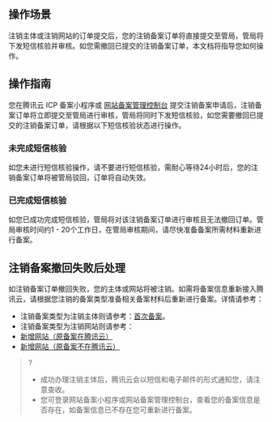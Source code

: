 
## 操作场景
注销主体或注销网站的订单提交后，您的注销备案订单将直接提交至管局，管局将下发短信核验并审核。如您需撤回已提交的注销备案订单，本文档将指导您如何操作。

## 操作指南
您在腾讯云 ICP 备案小程序或 [网站备案管理控制台](https://console.cloud.tencent.com/beian) 提交注销备案申请后，注销备案订单将立即提交至管局进行审核，管局将同时下发短信核验，如您需要撤回已提交的注销备案订单，请根据以下短信核验状态进行操作。

### 未完成短信核验
如您未进行短信核验操作，请不要进行短信核验，需耐心等待24小时后，您的注销备案订单将被管局驳回，订单将自动失效。

### 已完成短信核验
如您已成功完成短信核验，管局将对该注销备案订单进行审核且无法撤回订单。管局审核时间约1 - 20个工作日，在管局审核期间，请尽快准备备案所需材料重新进行备案。

## 注销备案撤回失败后处理
如注销备案订单撤回失败，您的主体或网站将被注销。如需将备案信息重新接入腾讯云，请根据您注销的备案类型准备相关备案材料后重新进行备案。详情请参考：
- 注销备案类型为注销主体则请参考：[首次备案](https://cloud.tencent.com/document/product/243/37402)。
- 注销备案类型为注销网站则请参考：
 - [新增网站（原备案在腾讯云）](https://cloud.tencent.com/document/product/243/37404)
 - [新增网站（原备案不在腾讯云）](https://cloud.tencent.com/document/product/243/37405)

>?
>- 成功办理注销主体后，腾讯云会以短信和电子邮件的形式通知您，请注意查收。
>- 您可登录网站备案小程序或网站备案管理控制台，查看您的备案信息是否存在，如备案信息已不存在您可重新进行备案。
